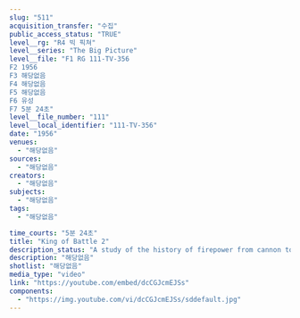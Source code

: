 ```yaml
---
slug: "511"
acquisition_transfer: "수집"
public_access_status: "TRUE"
level__rg: "R4 빅 픽쳐"
level__series: "The Big Picture"
level__file: "F1 RG 111-TV-356
F2 1956
F3 해당없음
F4 해당없음
F5 해당없음
F6 유성
F7 5분 24초"
level__file_number: "111"
level__local_identifier: "111-TV-356"
date: "1956"
venues: 
  - "해당없음"
sources: 
  - "해당없음"
creators: 
  - "해당없음"
subjects: 
  - "해당없음"
tags: 
  - "해당없음"

time_courts: "5분 24초"
title: "King of Battle 2"
description_status: "A study of the history of firepower from cannon to atomic missiles."
description: "해당없음"
shotlist: "해당없음"
media_type: "video"
link: "https://youtube.com/embed/dcCGJcmEJSs"
components: 
  - "https://img.youtube.com/vi/dcCGJcmEJSs/sddefault.jpg"
---
```

